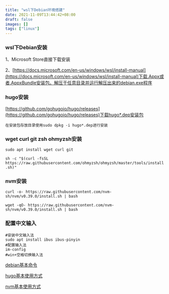 ```yaml
---
title: "wsl下Debian环境搭建"
date: 2021-11-09T13:44:42+08:00
draft: false
images: []
tags: ["linux"]
---
```


### wsl下Debian安装

1、Microsoft Store直接下载安装

2、[https://docs.microsoft.com/en-us/windows/wsl/install-manual](https://docs.microsoft.com/en-us/windows/wsl/install-manual)下载.Appx或者.AppxBundle安装包。解压于任意目录并运行解压出来的debian.exe程序

### hugo安装

[https://github.com/gohugoio/hugo/releases](https://github.com/gohugoio/hugo/releases)下载hugo*.dep安装包

```在安装包存放目录使用sudo dpkg -i hugo*.dep进行安装```

### wget curl git zsh ohmyzsh安装

```sudo apt install wget curl git```

```sh -c "$(curl -fsSL https://raw.githubusercontent.com/ohmyzsh/ohmyzsh/master/tools/install.sh)"```

### nvm安装

```curl -o- https://raw.githubusercontent.com/nvm-sh/nvm/v0.39.0/install.sh | bash```

```wget -qO- https://raw.githubusercontent.com/nvm-sh/nvm/v0.39.0/install.sh | bash```

### 配置中文输入

```
#安装中文输入法
sudo apt install ibus ibus-pinyin
#配置输入法
im-config
#win+空格切换输入法
```


[debian基本命令](/blog/debian基本命令)

[hugo基本使用方式](/blog/hugo)

[nvm基本使用方式](/blog/nvm)